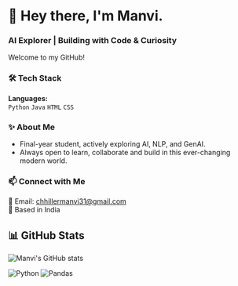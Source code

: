 # 👋 Hey there, I'm Manvi.

### AI Explorer | Building with Code & Curiosity

Welcome to my GitHub!

### 🛠️ Tech Stack
**Languages:**  
`Python` `Java` `HTML` `CSS` 

### ✨ About Me
- Final-year student, actively exploring AI, NLP, and GenAI.
- Always open to learn, collaborate and build in this ever-changing modern world. 

### 📫 Connect with Me
📧 Email: chhillermanvi31@gmail.com  
📍 Based in India

## 📊 GitHub Stats

![Manvi's GitHub stats](https://github-readme-stats.vercel.app/api?username=Mnv31&show_icons=true&theme=dark&count_private=true)

![Python](https://img.shields.io/badge/Python-3776AB?style=for-the-badge&logo=python&logoColor=white)
![Pandas](https://img.shields.io/badge/Pandas-150458?style=for-the-badge&logo=pandas&logoColor=white)
